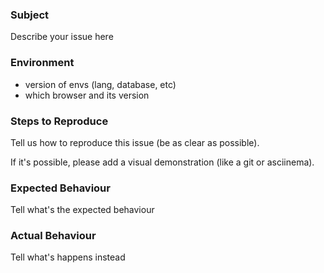 ### Subject

Describe your issue here

### Environment

* version of envs (lang, database, etc)
* which browser and its version

### Steps to Reproduce

Tell us how to reproduce this issue (be as clear as possible).

If it's possible, please add a visual demonstration (like a git or asciinema).

### Expected Behaviour

Tell what's the expected behaviour

### Actual Behaviour

Tell what's happens instead
